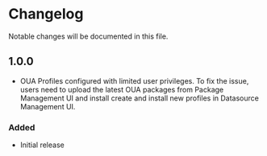 
# Changelog
Notable changes will be documented in this file.



## 1.0.0
- OUA Profiles configured with limited user privileges. To fix the issue, users need to upload the latest OUA packages from Package Management UI and install create and install new profiles in Datasource Management UI.

### Added
- Initial release

